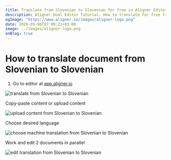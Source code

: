 ```yaml
---
title: Translate from Slovenian to Slovenian for free in Aligner Editor
description: Aligner Dual Editor Tutorial. How to translate for free from Slovenian to Slovenian. Aligner is multilingual document management platform. 
ogImage: "https://www.aligner.io/images/aligner-logo.png"
date: 2020-05-06T07:09:21+03:00
image: ../images/aligner-logo.png
onBlog: true
---
```


# How to translate document from Slovenian to Slovenian

1. Go to editor at [app.aligner.io](https://app.aligner.io "Aligner App web page")

![translate from Slovenian to Slovenian](../aligner-blank-editor.png "translate from Slovenian to Slovenian")

Copy-paste content or upload content

![upload content from Slovenian to Slovenian](../aligner-uploaded-document.png "upload content from Slovenian to Slovenian")

Choose desired language

![choose machine translation from Slovenian to Slovenian](../aligner-language-dropdown.png "choose machine translation from Slovenian to Slovenian")

Work and edit 2 documents in parallel

![edit translation from Slovenian to Slovenian](../aligner-double-sitded-editor.png "edit translation from Slovenian to Slovenian")

